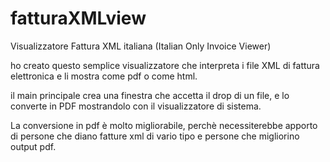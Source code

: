 # fatturaXMLview
Visualizzatore Fattura XML italiana (Italian Only Invoice Viewer)

ho creato questo semplice visualizzatore che interpreta i file XML di fattura elettronica e li mostra come pdf o come html.

il main principale crea una finestra che accetta il drop di un file, e lo converte in PDF mostrandolo con il visualizzatore di sistema.

La conversione in pdf è molto migliorabile, perchè necessiterebbe apporto di persone che diano fatture xml di vario tipo e persone che migliorino output pdf.
